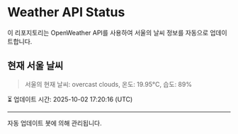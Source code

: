 
# Weather API Status

이 리포지토리는 OpenWeather API를 사용하여 서울의 날씨 정보를 자동으로 업데이트합니다.

## 현재 서울 날씨
> 서울의 현재 날씨: overcast clouds, 온도: 19.95°C, 습도: 89%

⏳ 업데이트 시간: 2025-10-02 17:20:16 (UTC)

---
자동 업데이트 봇에 의해 관리됩니다.

